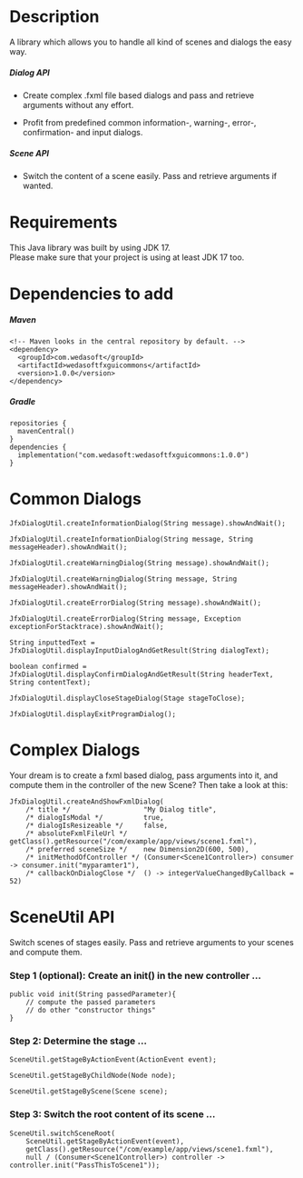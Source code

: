 # Description

A library which allows you to handle all kind of scenes and dialogs the easy way.

##### Dialog API

- Create complex .fxml file based dialogs and pass and retrieve arguments without any effort.


- Profit from predefined common information-, warning-, error-, confirmation- and input dialogs.

##### Scene API

- Switch the content of a scene easily. Pass and retrieve arguments if wanted.

# Requirements

This Java library was built by using JDK 17.<br>
Please make sure that your project is using at least JDK 17 too.

# Dependencies to add

##### Maven

    <!-- Maven looks in the central repository by default. -->
    <dependency>
      <groupId>com.wedasoft</groupId>
      <artifactId>wedasoftfxguicommons</artifactId>
      <version>1.0.0</version>
    </dependency>

##### Gradle

    repositories {
      mavenCentral()
    }
    dependencies {
      implementation("com.wedasoft:wedasoftfxguicommons:1.0.0")
    }

# Common Dialogs

    JfxDialogUtil.createInformationDialog(String message).showAndWait();

    JfxDialogUtil.createInformationDialog(String message, String messageHeader).showAndWait();

    JfxDialogUtil.createWarningDialog(String message).showAndWait();
    
    JfxDialogUtil.createWarningDialog(String message, String messageHeader).showAndWait();

    JfxDialogUtil.createErrorDialog(String message).showAndWait();
     
    JfxDialogUtil.createErrorDialog(String message, Exception exceptionForStacktrace).showAndWait();

    String inputtedText = JfxDialogUtil.displayInputDialogAndGetResult(String dialogText);

    boolean confirmed = JfxDialogUtil.displayConfirmDialogAndGetResult(String headerText, String contentText);
    
    JfxDialogUtil.displayCloseStageDialog(Stage stageToClose);
    
    JfxDialogUtil.displayExitProgramDialog();

# Complex Dialogs

Your dream is to create a fxml based dialog, pass arguments into it, and compute them in the controller of the new
Scene? Then take a look at this:

    JfxDialogUtil.createAndShowFxmlDialog(
        /* title */                  "My Dialog title",
        /* dialogIsModal */          true,
        /* dialogIsResizeable */     false,
        /* absoluteFxmlFileUrl */    getClass().getResource("/com/example/app/views/scene1.fxml"),
        /* preferred sceneSize */    new Dimension2D(600, 500),
        /* initMethodOfController */ (Consumer<Scene1Controller>) consumer -> consumer.init("myparamter1"),
        /* callbackOnDialogClose */  () -> integerValueChangedByCallback = 52)

# SceneUtil API

Switch scenes of stages easily. Pass and retrieve arguments to your scenes and compute them.

### Step 1 (optional): Create an init() in the new controller ...

    public void init(String passedParameter){
        // compute the passed parameters
        // do other "constructor things"
    }

### Step 2: Determine the stage ...

    SceneUtil.getStageByActionEvent(ActionEvent event);

    SceneUtil.getStageByChildNode(Node node);

    SceneUtil.getStageByScene(Scene scene);

### Step 3: Switch the root content of its scene ...

    SceneUtil.switchSceneRoot(
        SceneUtil.getStageByActionEvent(event),
        getClass().getResource("/com/example/app/views/scene1.fxml"),
        null / (Consumer<Scene1Controller>) controller -> controller.init("PassThisToScene1"));

